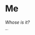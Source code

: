 # Me

_Whose is it?_

<sub><sup><sub><sup><sub><sup><sub><sup>mine :)</sub></sup></sub></sup></sub></sup></sub></sup>
